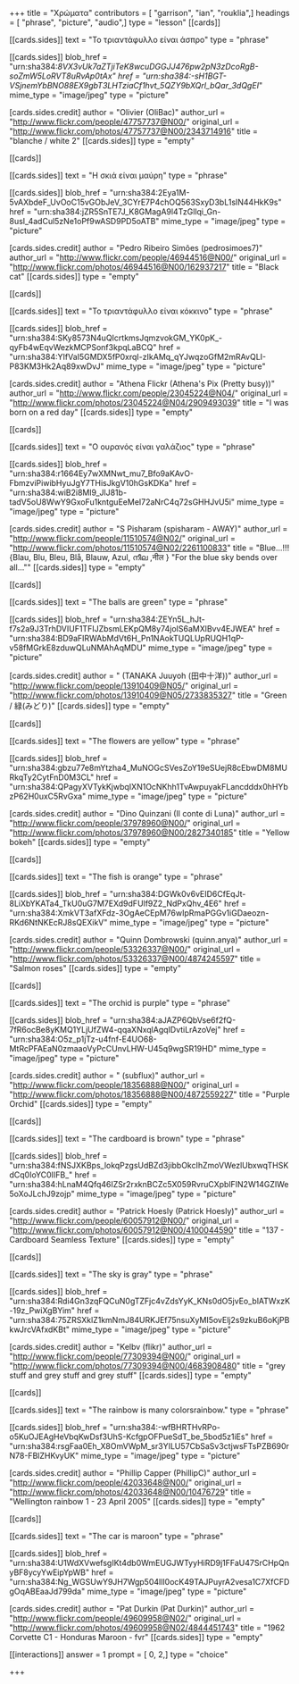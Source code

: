 +++
title = "Χρώματα"
contributors = [ "garrison", "ian", "rouklia",]
headings = [ "phrase", "picture", "audio",]
type = "lesson"
[[cards]]

[[cards.sides]]
text = "Το τριαντάφυλλο είναι άσπρο"
type = "phrase"

[[cards.sides]]
blob_href = "urn:sha384:_8VX3vUk7aZTjiTeK8wcuDGGJJ476pw2pN3zDcoRgB-soZmW5LoRVT8uRvAp0tAx"
href = "urn:sha384:-sH1BGT-VSjnemYbBNO88EX9gbT3LHTziaCf1hvt_5QZY9bXQrl_bQar_3dQgEI_"
mime_type = "image/jpeg"
type = "picture"

[cards.sides.credit]
author = "Olivier (OliBac)"
author_url = "http://www.flickr.com/people/47757737@N00/"
original_url = "http://www.flickr.com/photos/47757737@N00/2343714916"
title = "blanche / white 2"
[[cards.sides]]
type = "empty"

[[cards]]

[[cards.sides]]
text = "Η σκιά είναι μαύρη"
type = "phrase"

[[cards.sides]]
blob_href = "urn:sha384:2Eya1M-5vAXbdeF_UvOoC15vGObJeV_3CYrE7P4chOQ563SxyD3bL1sIN44HkK9s"
href = "urn:sha384:jZR5SnTE7J_K8GMagA9l4TzGllqi_Gn-8usI_4adCul5zNe1oPf9wASD9PD5oATB"
mime_type = "image/jpeg"
type = "picture"

[cards.sides.credit]
author = "Pedro Ribeiro Simões (pedrosimoes7)"
author_url = "http://www.flickr.com/people/46944516@N00/"
original_url = "http://www.flickr.com/photos/46944516@N00/162937217"
title = "Black cat"
[[cards.sides]]
type = "empty"

[[cards]]

[[cards.sides]]
text = "Το τριαντάφυλλο είναι κόκκινο"
type = "phrase"

[[cards.sides]]
blob_href = "urn:sha384:SKy8573N4uQIcrtkmsJqmzvokGM_YK0pK_-qyFb4wEqvWezkMCPSonf3kpqLaBCQ"
href = "urn:sha384:YIfVaI5GMDX5fP0xrqI-zIkAMq_qYJwqzoGfM2mRAvQLI-P83KM3Hk2Aq89xwDvJ"
mime_type = "image/jpeg"
type = "picture"

[cards.sides.credit]
author = "Athena Flickr (Athena's Pix (Pretty busy))"
author_url = "http://www.flickr.com/people/23045224@N04/"
original_url = "http://www.flickr.com/photos/23045224@N04/2909493039"
title = "I was born on a red day"
[[cards.sides]]
type = "empty"

[[cards]]

[[cards.sides]]
text = "Ο ουρανός είναι γαλάζιος"
type = "phrase"

[[cards.sides]]
blob_href = "urn:sha384:r1664Ey7wXMNwt_mu7_Bfo9aKAvO-FbmzviPiwibHyuJgY7THisJkgV10hGsKDKa"
href = "urn:sha384:wiB2i8Ml9_JlJ81b-tadV5oU8WwY9GxoFu1kntguEeMeI72aNrC4q72sGHHJvU5i"
mime_type = "image/jpeg"
type = "picture"

[cards.sides.credit]
author = "S Pisharam (spisharam - AWAY)"
author_url = "http://www.flickr.com/people/11510574@N02/"
original_url = "http://www.flickr.com/photos/11510574@N02/2261100833"
title = "Blue...!!!{Blau, Blu, Bleu, Blå, Blauw, Azul, നീല ,नील }  \"For the blue sky bends over all...\""
[[cards.sides]]
type = "empty"

[[cards]]

[[cards.sides]]
text = "The balls are green"
type = "phrase"

[[cards.sides]]
blob_href = "urn:sha384:ZEYn5L_hJt-f7s2a9J3TrhDVIUF1TFIJZbsmLEKpQM8y74joIS6aMXlBvv4EJWEA"
href = "urn:sha384:BD9aFIRWAbMdVt6H_Pn1NAokTUQLUpRUQH1qP-v58fMGrkE8zduwQLuNMAhAqMDU"
mime_type = "image/jpeg"
type = "picture"

[cards.sides.credit]
author = " (TANAKA Juuyoh (田中十洋))"
author_url = "http://www.flickr.com/people/13910409@N05/"
original_url = "http://www.flickr.com/photos/13910409@N05/2733835327"
title = "Green / 緑(みどり)"
[[cards.sides]]
type = "empty"

[[cards]]

[[cards.sides]]
text = "The flowers are yellow"
type = "phrase"

[[cards.sides]]
blob_href = "urn:sha384:gbzu77e8mYtzha4_MuNOGcSVesZoY19eSUejR8cEbwDM8MURkqTy2CytFnD0M3CL"
href = "urn:sha384:QPagyXVTykKjwbqIXN1OcNKhh1TvAwpuyakFLancdddx0hHYbzP62H0uxC5RvGxa"
mime_type = "image/jpeg"
type = "picture"

[cards.sides.credit]
author = "Dino Quinzani (Il conte di Luna)"
author_url = "http://www.flickr.com/people/37978960@N00/"
original_url = "http://www.flickr.com/photos/37978960@N00/2827340185"
title = "Yellow bokeh"
[[cards.sides]]
type = "empty"

[[cards]]

[[cards.sides]]
text = "The fish is orange"
type = "phrase"

[[cards.sides]]
blob_href = "urn:sha384:DGWk0v6vEID6CfEqJt-8LiXbYKATa4_TkU0uG7M7EXd9dFUlf9Z2_NdPxQhv_4E6"
href = "urn:sha384:XmkVT3afXFdz-3OgAeCEpM76wIpRmaPGGv1iGDaeozn-RKd6NtNKEcRJ8sQEXikV"
mime_type = "image/jpeg"
type = "picture"

[cards.sides.credit]
author = "Quinn Dombrowski (quinn.anya)"
author_url = "http://www.flickr.com/people/53326337@N00/"
original_url = "http://www.flickr.com/photos/53326337@N00/4874245597"
title = "Salmon roses"
[[cards.sides]]
type = "empty"

[[cards]]

[[cards.sides]]
text = "The orchid is purple"
type = "phrase"

[[cards.sides]]
blob_href = "urn:sha384:aJAZP6QbVse6f2fQ-7fR6ocBe8yKMQ1YLjUfZW4-qqaXNxqlAgqIDvtiLrAzoVej"
href = "urn:sha384:O5z_p1jTz-u4fnf-E4UO68-MtRcPFAEaN0zmaaoVyPcCUnvLHW-U45q9wgSR19HD"
mime_type = "image/jpeg"
type = "picture"

[cards.sides.credit]
author = " (subflux)"
author_url = "http://www.flickr.com/people/18356888@N00/"
original_url = "http://www.flickr.com/photos/18356888@N00/4872559227"
title = "Purple Orchid"
[[cards.sides]]
type = "empty"

[[cards]]

[[cards.sides]]
text = "The cardboard is brown"
type = "phrase"

[[cards.sides]]
blob_href = "urn:sha384:fNSJXKBps_lokqPzgsUdBZd3jibbOkcIhZmoVWezlUbxwqTHSKdCq0IoYC0IIFB_"
href = "urn:sha384:hLnaM4Qfq46IZSr2rxknBCZc5X059RvruCXpblFIN2W14GZIWe5oXoJLchJ9zojp"
mime_type = "image/jpeg"
type = "picture"

[cards.sides.credit]
author = "Patrick Hoesly (Patrick Hoesly)"
author_url = "http://www.flickr.com/people/60057912@N00/"
original_url = "http://www.flickr.com/photos/60057912@N00/4100044590"
title = "137 - Cardboard Seamless Texture"
[[cards.sides]]
type = "empty"

[[cards]]

[[cards.sides]]
text = "The sky is gray"
type = "phrase"

[[cards.sides]]
blob_href = "urn:sha384:Rdi4Gn3zqFQCuN0gTZFjc4vZdsYyK_KNs0dO5jvEo_blATWxzK-19z_PwiXgBYim"
href = "urn:sha384:75ZRSXklZ1kmNmJ84URKJEf75nsuXyMI5ovElj2s9zkuB6oKjPBkwJrcVAfxdKBt"
mime_type = "image/jpeg"
type = "picture"

[cards.sides.credit]
author = "Kelbv (flikr)"
author_url = "http://www.flickr.com/people/77309394@N00/"
original_url = "http://www.flickr.com/photos/77309394@N00/4683908480"
title = "grey stuff and grey stuff and grey stuff"
[[cards.sides]]
type = "empty"

[[cards]]

[[cards.sides]]
text = "The rainbow is many colorsrainbow."
type = "phrase"

[[cards.sides]]
blob_href = "urn:sha384:-wfBHRTHvRPo-o5KuOJEAgHeVbqKwDsf3UhS-KcfgpOFPueSdT_be_5bod5z1iEs"
href = "urn:sha384:rsgFaa0Eh_X8OmVWpM_sr3YILU57CbSaSv3ctjwsFTsPZB690rN78-FBlZHKvyUK"
mime_type = "image/jpeg"
type = "picture"

[cards.sides.credit]
author = "Phillip Capper (PhillipC)"
author_url = "http://www.flickr.com/people/42033648@N00/"
original_url = "http://www.flickr.com/photos/42033648@N00/10476729"
title = "Wellington rainbow 1 - 23 April 2005"
[[cards.sides]]
type = "empty"

[[cards]]

[[cards.sides]]
text = "The car is maroon"
type = "phrase"

[[cards.sides]]
blob_href = "urn:sha384:U1WdXVwefsgIKt4db0WmEUGJWTyyHiRD9j1FFaU47SrCHpQnyBF8ycyYwEipYpWB"
href = "urn:sha384:Ng_WGSUwY9JH7Wgp504llI0ocK49TAJPuyrA2vesa1C7XfCFDgOqABEaaJd799da"
mime_type = "image/jpeg"
type = "picture"

[cards.sides.credit]
author = "Pat Durkin (Pat Durkin)"
author_url = "http://www.flickr.com/people/49609958@N02/"
original_url = "http://www.flickr.com/photos/49609958@N02/4844451743"
title = "1962 Corvette C1 - Honduras Maroon - fvr"
[[cards.sides]]
type = "empty"

[[interactions]]
answer = 1
prompt = [ 0, 2,]
type = "choice"

+++
